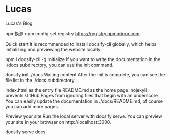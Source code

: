 # Lucas
Lucas's Blog

npm换源
npm config set registry https://registry.npmmirror.com


Quick start
It is recommended to install docsify-cli globally, which helps initializing and previewing the website locally.

npm i docsify-cli -g
Initialize
If you want to write the documentation in the ./docs subdirectory, you can use the init command.

docsify init ./docs
Writing content
After the init is complete, you can see the file list in the ./docs subdirectory.

index.html as the entry file
README.md as the home page
.nojekyll prevents GitHub Pages from ignoring files that begin with an underscore
You can easily update the documentation in ./docs/README.md, of course you can add more pages.

Preview your site
Run the local server with docsify serve. You can preview your site in your browser on http://localhost:3000.

docsify serve docs